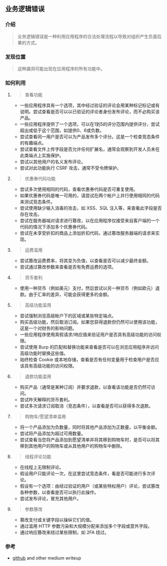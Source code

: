 ## 业务逻辑错误

### 介绍

> 业务逻辑错误是一种利用应用程序的合法处理流程以导致对组织产生负面后果的方式。

### 发现位置

> 这种漏洞可能出现在应用程序的所有功能中。

### 如何利用

1. > 查看功能

   * 一些应用程序具有一个选项，其中经过验证的评论会用某种标记标记或有说明。尝试查看是否可以以已验证的评论者身份发布评论，而不必购买该产品。
   * 一些应用程序提供了一个选项，可以在1到5的评分范围内提供评分，尝试超出或低于这个范围，如提供0、6或负数。
   * 尝试查看同一用户是否可以为产品发布多个评分。这是一个检查竞态条件的有趣端点。
   * 尝试查看文件上传字段是否允许任何扩展名，通常会观察到开发人员未在此类端点上实施保护。
   * 尝试以其他用户的名义发布评论。
   * 尝试对此功能执行 CSRF 攻击，通常不受令牌保护。
   
2. > 优惠券代码功能

   * 尝试多次使用相同的代码，查看优惠券代码是否可重复使用。
   * 如果优惠券代码是唯一可用的，请尝试在两个帐户上并行使用相同的代码来测试竞态条件。
   * 尝试使用缺少输入消毒的攻击，如 XSS、SQL 注入等，来查看此字段是否存在攻击。
   * 尝试在服务器端对请求进行篡改，以在应用程序仅接受来自客户端的一个代码的情况下添加多个优惠券代码。
   * 尝试在未享受折扣的商品上添加折扣代码，通过篡改服务器端的请求来实现。
   
3. > 运费滥用

   * 尝试篡改运费费率，将其变为负值，以查看是否可以减少最终金额。
   * 尝试通过篡改参数来查看是否有免费运费的选项。
   
4. > 货币套利

   * 使用一种货币（例如美元）支付，然后尝试以另一种货币（例如欧元）退款。由于汇率的差异，可能会获得更多的金额。
   
5. > 高级功能滥用

   * 尝试强制浏览高级帐户下的区域或某些特定端点。
   * 购买高级功能，然后取消订阅。如果您获得退款但仍然可以使用该功能，这是一个对财务的影响问题。
   * 一些应用程序使用真假请求/响应值来验证用户是否具有高级功能的访问权限。
   * 尝试使用 Burp 的匹配和替换功能来查看是否可以在浏览应用程序并访问高级功能时替换这些值。
   * 始终检查 Cookie 或本地存储，查看是否有任何变量用于检查用户是否应该具有高级功能的访问权限。
   
6. > 退款功能滥用

   * 购买产品（通常是某种订阅）并要求退款，以查看该功能是否仍然可访问。
   * 尝试昨天解释的货币套利。
   * 尝试多次请求订阅取消（竞态条件），以查看是否可以获得多次退款。
   
7. > 购物车/愿望清单滥用

   * 将一个产品添加为负数量，同时将其他产品添加为正数量，以平衡金额。
   * 尝试将产品添加为超过可用数量。
   * 尝试查看当您将产品添加到愿望清单并将其移到购物车时，是否可以将其移到其他用户的购物车或从其他用户的购物车中删除。
   
8. > 线程评论功能

   * 在线程上无限制评论。
   * 假设用户只能评论一次，在这里尝试竞态条件，看是否可能进行多次评论。
   * 假设有一个选项：由经过验证的用户（或某些特权用户）评论，尝试篡改各种参数，以查看是否可以执行此操作。
   * 尝试发布评论，冒充其他用户。
   
9. > 参数篡改

   * 篡改支付或关键字段以操纵它们的值。
   * 通过滥用 HTTP 参数污染和大规模分配来添加多个字段或意外字段。
   * 通过响应篡改来绕过某些限制，如 2FA 绕过。

### 参考

*   [github](https://github.com/daffainfo/AllAboutBugBounty) and other medium writeup

